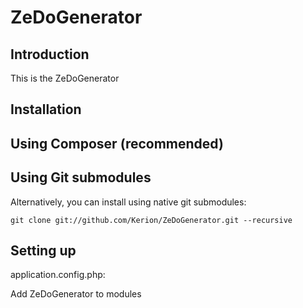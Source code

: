 ZeDoGenerator
=======================

Introduction
------------
This is the ZeDoGenerator


Installation
------------

Using Composer (recommended)
----------------------------

Using Git submodules
--------------------
Alternatively, you can install using native git submodules:

    git clone git://github.com/Kerion/ZeDoGenerator.git --recursive





Setting up
----------


application.config.php:

Add ZeDoGenerator to modules
